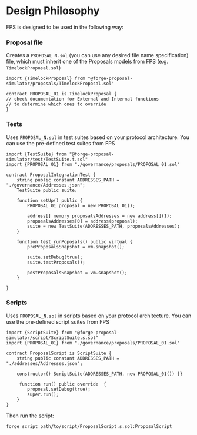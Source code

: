 # Design Philosophy

FPS is designed to be used in the following way:&#x20;

### Proposal file

Creates a `PROPOSAL_N.sol` (you can use any desired file name specification) file, which must inherit one of the Proposals models from FPS (e.g. `TimelockProposal.sol`)  &#x20;

```solidity
import {TimelockProposal} from "@forge-proposal-simulator/proposals/TimelockProposal.sol"

contract PROPOSAL_01 is TimelockProposal {
// check documentation for External and Internal functions 
// to determine which ones to override
}
```

### Tests

Uses `PROPOSAL_N.sol` in test suites based on your protocol architecture. You can use the pre-defined test suites from FPS

```solidity
import {TestSuite} from "@forge-proposal-simulator/test/TestSuite.t.sol"
import {PROPOSAL_01} from "./governance/proposals/PROPOSAL_01.sol"
  
contract ProposalIntegrationTest {
    string public constant ADDRESSES_PATH = "./governance/Addresses.json";
    TestSuite public suite;

    function setUp() public {
        PROPOSAL_01 proposal = new PROPOSAL_01();

        address[] memory proposalsAddresses = new address[](1);
        proposalsAddresses[0] = address(proposal);
        suite = new TestSuite(ADDRESSES_PATH, proposalsAddresses);
    }

    function test_runPoposals() public virtual {
        preProposalsSnapshot = vm.snapshot();

        suite.setDebug(true);
        suite.testProposals();

        postProposalsSnapshot = vm.snapshot();
    }

}
```

### Scripts

Uses `PROPOSAL_N.sol` in scripts based on your protocol architecture. You can use the pre-defined script suites from FPS

```solidity
import {ScriptSuite} from "@forge-proposal-simulator/script/ScriptSuite.s.sol"
import {PROPOSAL_01} from "./governance/proposals/PROPOSAL_01.sol"

contract ProposalScript is ScriptSuite {
    string public constant ADDRESSES_PATH = "./addresses/Addresses.json";
    
    constructor() ScriptSuite(ADDRESSES_PATH, new PROPOSAL_01()) {}
     
     function run() public override  {
        proposal.setDebug(true);
        super.run();
    }
}

```

Then run the script:

```sh
forge script path/to/script/ProposalScript.s.sol:ProposalScript 
```

